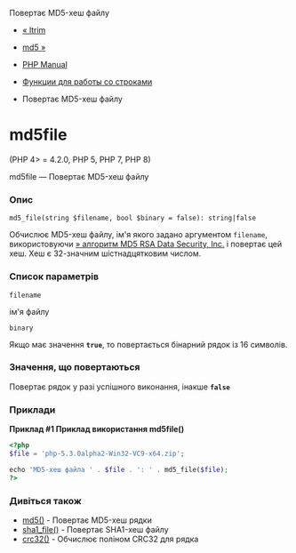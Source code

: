 Повертає MD5-хеш файлу

-   [« ltrim](function.ltrim.html)
    
-   [md5 »](function.md5.html)
    
-   [PHP Manual](index.html)
    
-   [Функции для работы со строками](ref.strings.html)
    
-   Повертає MD5-хеш файлу
    

# md5file

(PHP 4> = 4.2.0, PHP 5, PHP 7, PHP 8)

md5file — Повертає MD5-хеш файлу

### Опис

```methodsynopsis
md5_file(string $filename, bool $binary = false): string|false
```

Обчислює MD5-хеш файлу, ім'я якого задано аргументом `filename`, використовуючи [» алгоритм MD5 RSA Data Security, Inc.](http://www.faqs.org/rfcs/rfc1321) і повертає цей хеш. Хеш є 32-значним шістнадцятковим числом.

### Список параметрів

`filename`

ім'я файлу

`binary`

Якщо має значення **`true`**, то повертається бінарний рядок із 16 символів.

### Значення, що повертаються

Повертає рядок у разі успішного виконання, інакше **`false`**

### Приклади

**Приклад #1 Приклад використання **md5file()****

```php
<?php
$file = 'php-5.3.0alpha2-Win32-VC9-x64.zip';

echo 'MD5-хеш файла ' . $file . ': ' . md5_file($file);
?>
```

### Дивіться також

-   [md5()](function.md5.html) - Повертає MD5-хеш рядки
-   [sha1\_file()](function.sha1-file.html) - Повертає SHA1-хеш файлу
-   [crc32()](function.crc32.html) - Обчислює поліном CRC32 для рядка